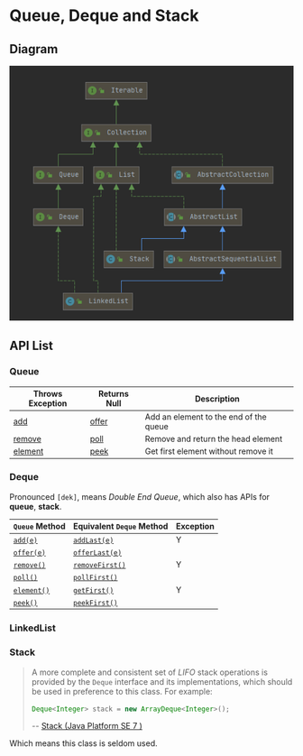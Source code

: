 # Queue, Deque and Stack

## Diagram

![1605518220464](images/Queue-Deque-Stack/1605518220464.png)

## API List

### Queue

| Throws Exception   | Returns Null   | Description                            |
| ------------------ | -------------- | -------------------------------------- |
| [add][add]         | [offer][offer] | Add an element to the end of the queue |
| [remove][remove]   | [poll][poll]   | Remove and return the head element     |
| [element][element] | [peek][peek]   | Get first element without remove it    |

### Deque

Pronounced `[dek]`, means _Double End Queue_, which also has APIs for **queue**, **stack**.

| **`Queue` Method**     | **Equivalent `Deque` Method**  | Exception |
| ---------------------- | ------------------------------ | --------- |
| [`add(e)`][add]        | [`addLast(e)`][addLast]        | Y         |
| [`offer(e)`][offer]    | [`offerLast(e)`][offerLast]    |
| [`remove()`][remove]   | [`removeFirst()`][removeFirst] | Y         |
| [`poll()`][poll]       | [`pollFirst()`][pollFirst]     |
| [`element()`][element] | [`getFirst()`][getFirst]       | Y         |
| [`peek()`][peek]       | [`peekFirst()`][peekFirst]     |

### LinkedList

### Stack

> A more complete and consistent set of _LIFO_ stack operations is provided by the `Deque` interface
> and its implementations, which should be used in preference to this class. For example:
>
> ```java
> Deque<Integer> stack = new ArrayDeque<Integer>();
> ```
>
> -- [Stack (Java Platform SE 7 )](https://docs.oracle.com/javase/7/docs/api/java/util/Stack.html)

Which means this class is seldom used.

[add]: https://docs.oracle.com/javase/7/docs/api/java/util/Queue.html#add(E)
[offer]: https://docs.oracle.com/javase/7/docs/api/java/util/Queue.html#offer(E)
[remove]: https://docs.oracle.com/javase/7/docs/api/java/util/Queue.html#remove()
[poll]: https://docs.oracle.com/javase/7/docs/api/java/util/Queue.html#poll()
[element]: https://docs.oracle.com/javase/7/docs/api/java/util/Queue.html#element()
[peek]: https://docs.oracle.com/javase/7/docs/api/java/util/Queue.html#peek()

[addLast]: https://docs.oracle.com/javase/7/docs/api/java/util/Deque.html#addLast(E)
[offerLast]: https://docs.oracle.com/javase/7/docs/api/java/util/Deque.html#offerLast(E)
[removeFirst]: https://docs.oracle.com/javase/7/docs/api/java/util/Deque.html#removeFirst()
[pollFirst]: https://docs.oracle.com/javase/7/docs/api/java/util/Deque.html#pollFirst()
[getFirst]: https://docs.oracle.com/javase/7/docs/api/java/util/Deque.html#getFirst()
[dequePeek]: https://docs.oracle.com/javase/7/docs/api/java/util/Deque.html#peek()
[peekFirst]: https://docs.oracle.com/javase/7/docs/api/java/util/Deque.html#peekFirst()
